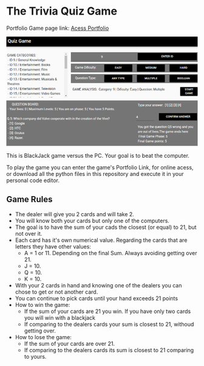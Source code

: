 # The Trivia Quiz Game

Portfolio Game page link: [Acess Portfolio](https://meduardaeneves.github.io/portfolio/games/quiz_game/)

<p align="center">
  <img src="files/quiz_game_playing.png" width="750">
</p>

This is BlackJack game versus the PC. Your goal is to beat the computer.

To play the game you can enter the game's Portfolio Link, for online acess, or download all the python files in this repository and execute it in your personal code editor.

## Game Rules

  <p>
    <ul>
      <li>The dealer will give you 2 cards and will take 2.</li>
      <li>You will know both your cards but only one of the computers.</li>
      <li>The goal is to have the sum of your cads the closest (or equal) to 21, but not over it.</li>
      <li>
        Each card has it's own numerical value. Regarding the cards that are letters they have other values:
        <ul>
          <li>A = 1 or 11. Depending on the final Sum. Always avoiding getting over 21.</li>
          <li>J = 10.</li>
          <li>Q = 10.</li>
          <li>K = 10.</li>
        </ul>
      </li>
      <li>With your 2 cards in hand and knowing one of the dealers you can chose to get or not another card.</li>
      <li>You can continue to pick cards until your hand exceeds 21 points</li>
      <li>
        How to win the game:
        <ul>
          <li>If the sum of your cards are 21 you win. If you have only two cards you will win with a blackjack</li>
          <li>If comparing to the dealers cards your sum is closest to 21, withoud getting over.</li>
        </ul>
      </li>
      <li>
        How to lose the game:
        <ul>
          <li>If the sum of your cards are over 21.</li>
          <li>If comparing to the dealers cards its sum is closest to 21 comparing to yours.</li>
        </ul>
      </li>
    </ul>
  </p>
